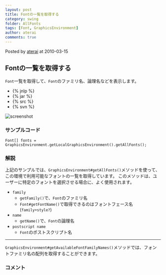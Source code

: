 ```yaml
---
layout: post
title: Fontの一覧を取得する
category: swing
folder: AllFonts
tags: [Font, GraphicsEnvironment]
author: aterai
comments: true
---
```


Posted by [aterai](http://terai.xrea.jp/aterai.html) at 2010-03-15

## Fontの一覧を取得する
`Font`一覧を取得して、`Font`のファミリ名、論理名などを表示します。

- {% jnlp %}
- {% jar %}
- {% src %}
- {% svn %}

<!-- dummy comment line for breaking list -->

![screenshot](https://lh4.googleusercontent.com/_9Z4BYR88imo/TQTHfZb6u3I/AAAAAAAAARQ/8XzwOvBod-Q/s800/AllFonts.png)

### サンプルコード
<pre class="prettyprint"><code>Font[] fonts = GraphicsEnvironment.getLocalGraphicsEnvironment().getAllFonts();
</code></pre>

### 解説
上記のサンプルでは、`GraphicsEnvironment#getAllFonts()`メソッドを使って、この環境で利用可能なフォントの一覧を取得しています。
このメソッドは、ユーザーに特定のフォントを選択させる場合に、よく使用されます。

- `family`
    - `getFamily()`で、`Font`のファミリ名
    - `Font#getFontName()`で取得できるのはフォントフェース名(`family+style?`)
- `name`
    - `getName()`で、`Font`の論理名
- `postscript name`
    - `Font`のポストスクリプト名

<!-- dummy comment line for breaking list -->

- - - -
`GraphicsEnvironment#getAvailableFontFamilyNames()`メソッドでは、フォントファミリ名の配列を取得することができます。

### コメント
